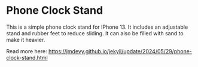 # Phone Clock Stand
This is a simple phone clock stand for IPhone 13. It includes an adjustable stand and rubber feet to reduce sliding. It can also be filled with sand to make it heavier.

Read more here: https://jmdevy.github.io/jekyll/update/2024/05/29/phone-clock-stand.html